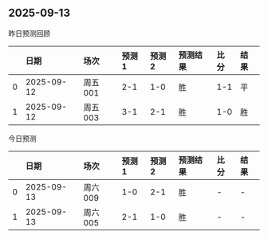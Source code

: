 

 ## 2025-09-13

昨日预测回顾

|    | 日期         | 场次    | 预测1   | 预测2   | 预测结果   | 比分   | 结果   |
|---:|:-----------|:------|:------|:------|:-------|:-----|:-----|
|  0 | 2025-09-12 | 周五001 | 2-1   | 1-0   | 胜      | 1-1  | 平    |
|  1 | 2025-09-12 | 周五003 | 3-1   | 2-1   | 胜      | 1-0  | 胜    |

今日预测

|    | 日期         | 场次    | 预测1   | 预测2   | 预测结果   | 比分   | 结果   |
|---:|:-----------|:------|:------|:------|:-------|:-----|:-----|
|  0 | 2025-09-13 | 周六009 | 1-0   | 2-1   | 胜      | -    | -    |
|  1 | 2025-09-13 | 周六005 | 2-1   | 1-0   | 胜      | -    | -    |